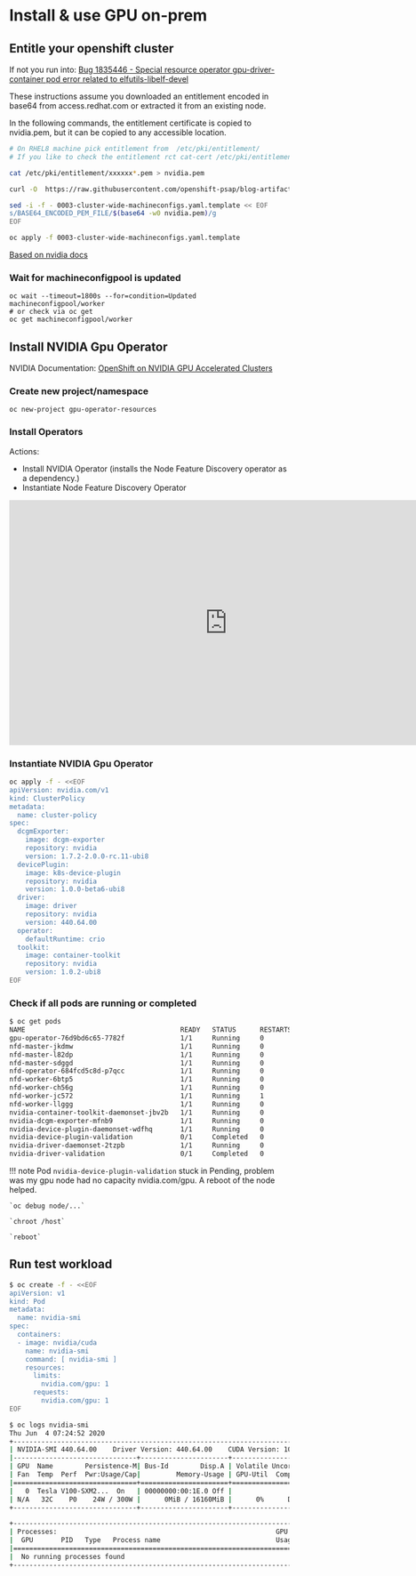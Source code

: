 # Install & use GPU on-prem

## Entitle your openshift cluster

If not you run into: [Bug 1835446 - Special resource operator gpu-driver-container pod error related to elfutils-libelf-devel](https://bugzilla.redhat.com/show_bug.cgi?id=1835446)

These instructions assume you downloaded an entitlement encoded in base64 from access.redhat.com or extracted it from an existing node.

In the following commands, the entitlement certificate is copied to nvidia.pem, but it can be copied to any accessible location.
```bash
# On RHEL8 machine pick entitlement from  /etc/pki/entitlement/
# If you like to check the entitlement rct cat-cert /etc/pki/entitlement/xxx.pem

cat /etc/pki/entitlement/xxxxxx*.pem > nvidia.pem

curl -O  https://raw.githubusercontent.com/openshift-psap/blog-artifacts/master/how-to-use-entitled-builds-with-ubi/0003-cluster-wide-machineconfigs.yaml.template

sed -i -f - 0003-cluster-wide-machineconfigs.yaml.template << EOF
s/BASE64_ENCODED_PEM_FILE/$(base64 -w0 nvidia.pem)/g
EOF

oc apply -f 0003-cluster-wide-machineconfigs.yaml.template
```
[Based on nvidia docs](https://docs.nvidia.com/datacenter/kubernetes/openshift-on-gpu-install-guide/index.html#openshift-gpu-install-gpu-operator-via-helmv3)

### Wait for machineconfigpool is updated
```
oc wait --timeout=1800s --for=condition=Updated machineconfigpool/worker
# or check via oc get
oc get machineconfigpool/worker
```
## Install NVIDIA Gpu Operator

NVIDIA Documentation: [OpenShift on NVIDIA GPU Accelerated Clusters](https://docs.nvidia.com/datacenter/kubernetes/openshift-on-gpu-install-guide/index.html)



### Create new project/namespace
```
oc new-project gpu-operator-resources
```

### Install Operators

Actions:

 * Install NVIDIA Operator (installs the Node Feature Discovery operator as a dependency.)
 * Instantiate Node Feature Discovery Operator

<center>
<iframe width="784" height="441" src="https://www.youtube-nocookie.com/embed/C7o96ph4f0k" frameborder="0" allow="accelerometer; autoplay; encrypted-media; gyroscope; picture-in-picture" allowfullscreen></iframe>
</center>

### Instantiate NVIDIA Gpu Operator

```bash
oc apply -f - <<EOF
apiVersion: nvidia.com/v1
kind: ClusterPolicy
metadata:
  name: cluster-policy
spec:
  dcgmExporter:
    image: dcgm-exporter
    repository: nvidia
    version: 1.7.2-2.0.0-rc.11-ubi8
  devicePlugin:
    image: k8s-device-plugin
    repository: nvidia
    version: 1.0.0-beta6-ubi8
  driver:
    image: driver
    repository: nvidia
    version: 440.64.00
  operator:
    defaultRuntime: crio
  toolkit:
    image: container-toolkit
    repository: nvidia
    version: 1.0.2-ubi8
EOF
```

### Check if all pods are running or completed

```bash
$ oc get pods
NAME                                       READY   STATUS      RESTARTS   AGE
gpu-operator-76d9bd6c65-7782f              1/1     Running     0          33m
nfd-master-jkdmw                           1/1     Running     0          81m
nfd-master-l82dp                           1/1     Running     0          81m
nfd-master-sdggd                           1/1     Running     0          81m
nfd-operator-684fcd5c8d-p7qcc              1/1     Running     0          82m
nfd-worker-6btp5                           1/1     Running     0          81m
nfd-worker-ch56g                           1/1     Running     0          81m
nfd-worker-jc572                           1/1     Running     1          81m
nfd-worker-llggg                           1/1     Running     0          81m
nvidia-container-toolkit-daemonset-jbv2b   1/1     Running     0          82m
nvidia-dcgm-exporter-mfnb9                 1/1     Running     0          2m23s
nvidia-device-plugin-daemonset-wdfhq       1/1     Running     0          82m
nvidia-device-plugin-validation            0/1     Completed   0          18m
nvidia-driver-daemonset-2tzpb              1/1     Running     0          29m
nvidia-driver-validation                   0/1     Completed   0          32m
```

!!! note
    Pod `nvidia-device-plugin-validation` stuck in Pending, problem was my gpu node had no capacity nvidia.com/gpu. 
    A reboot of the node helped.

    `oc debug node/...`

    `chroot /host`

    `reboot`



## Run test workload

```bash
$ oc create -f - <<EOF
apiVersion: v1
kind: Pod
metadata:
  name: nvidia-smi
spec:
  containers:
  - image: nvidia/cuda
    name: nvidia-smi
    command: [ nvidia-smi ]
    resources:
      limits:
        nvidia.com/gpu: 1
      requests:
        nvidia.com/gpu: 1
EOF

$ oc logs nvidia-smi
Thu Jun  4 07:24:52 2020
+-----------------------------------------------------------------------------+
| NVIDIA-SMI 440.64.00    Driver Version: 440.64.00    CUDA Version: 10.2     |
|-------------------------------+----------------------+----------------------+
| GPU  Name        Persistence-M| Bus-Id        Disp.A | Volatile Uncorr. ECC |
| Fan  Temp  Perf  Pwr:Usage/Cap|         Memory-Usage | GPU-Util  Compute M. |
|===============================+======================+======================|
|   0  Tesla V100-SXM2...  On   | 00000000:00:1E.0 Off |                    0 |
| N/A   32C    P0    24W / 300W |      0MiB / 16160MiB |      0%      Default |
+-------------------------------+----------------------+----------------------+

+-----------------------------------------------------------------------------+
| Processes:                                                       GPU Memory |
|  GPU       PID   Type   Process name                             Usage      |
|=============================================================================|
|  No running processes found                                                 |
+-----------------------------------------------------------------------------+

```


